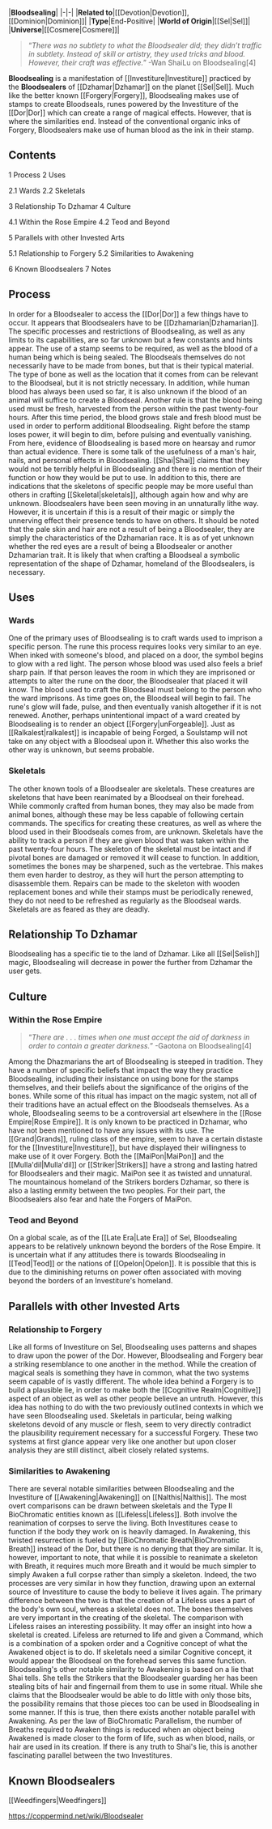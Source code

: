 |**Bloodsealing**|
|-|-|
|**Related to**|[[Devotion\|Devotion]], [[Dominion\|Dominion]]|
|**Type**|End-Positive|
|**World of Origin**|[[Sel\|Sel]]|
|**Universe**|[[Cosmere\|Cosmere]]|

>“*There was no subtlety to what the Bloodsealer did; they didn’t traffic in subtlety. Instead of skill or artistry, they used tricks and blood. However, their craft was effective.*”
\-Wan ShaiLu on Bloodsealing[4]


**Bloodsealing** is a manifestation of [[Investiture\|Investiture]] practiced by the **Bloodsealers** of [[Dzhamar\|Dzhamar]] on the planet [[Sel\|Sel]]. Much like the better known [[Forgery\|Forgery]], Bloodsealing makes use of stamps to create Bloodseals, runes powered by the Investiture of the [[Dor\|Dor]] which can create a range of magical effects. However, that is where the similarities end. Instead of the conventional organic inks of Forgery, Bloodsealers make use of human blood as the ink in their stamp.

## Contents

1 Process
2 Uses

2.1 Wards
2.2 Skeletals


3 Relationship To Dzhamar
4 Culture

4.1 Within the Rose Empire
4.2 Teod and Beyond


5 Parallels with other Invested Arts

5.1 Relationship to Forgery
5.2 Similarities to Awakening


6 Known Bloodsealers
7 Notes


## Process
In order for a Bloodsealer to access the [[Dor\|Dor]] a few things have to occur. It appears that Bloodsealers have to be [[Dzhamarian\|Dzhamarian]]. The specific processes and restrictions of Bloodsealing, as well as any limits to its capabilities, are so far unknown but a few constants and hints appear. The use of a stamp seems to be required, as well as the blood of a human being which is being sealed. The Bloodseals themselves do not necessarily have to be made from bones, but that is their typical material. The type of bone as well as the location that it comes from can be relevant to the Bloodseal, but it is not strictly necessary. In addition, while human blood has always been used so far, it is also unknown if the blood of an animal will suffice to create a Bloodseal. Another rule is that the blood being used must be fresh, harvested from the person within the past twenty-four hours. After this time period, the blood grows stale and fresh blood must be used in order to perform additional Bloodsealing. Right before the stamp loses power, it will begin to dim, before pulsing and eventually vanishing.
From here, evidence of Bloodsealing is based more on hearsay and rumor than actual evidence. There is some talk of the usefulness of a man's hair, nails, and personal effects in Bloodsealing. [[Shai\|Shai]] claims that they would not be terribly helpful in Bloodsealing and there is no mention of their function or how they would be put to use. In addition to this, there are indications that the skeletons of specific people may be more useful than others in crafting [[Skeletal\|skeletals]], although again how and why are unknown.
Bloodsealers have been seen moving in an unnaturally lithe way. However, it is uncertain if this is a result of their magic or simply the unnerving effect their presence tends to have on others. It should be noted that the pale skin and hair are not a result of being a Bloodsealer, they are simply the characteristics of the Dzhamarian race. It is as of yet unknown whether the red eyes are a result of being a Bloodsealer or another Dzhamarian trait.
It is likely that when crafting a Bloodseal a symbolic representation of the shape of Dzhamar, homeland of the Bloodsealers, is necessary.

## Uses
### Wards
One of the primary uses of Bloodsealing is to craft wards used to imprison a specific person. The rune this process requires looks very similar to an eye. When inked with someone's blood, and placed on a door, the symbol begins to glow with a red light. The person whose blood was used also feels a brief sharp pain. If that person leaves the room in which they are imprisoned or attempts to alter the rune on the door, the Bloodsealer that placed it will know. The blood used to craft the Bloodseal must belong to the person who the ward imprisons. As time goes on, the Bloodseal will begin to fail. The rune's glow will fade, pulse, and then eventually vanish altogether if it is not renewed.
Another, perhaps unintentional impact of a ward created by Bloodsealing is to render an object [[Forgery\|unForgeable]]. Just as [[Ralkalest\|ralkalest]] is incapable of being Forged, a Soulstamp will not take on any object with a Bloodseal upon it. Whether this also works the other way is unknown, but seems probable.

### Skeletals
The other known tools of a Bloodsealer are skeletals. These creatures are skeletons that have been reanimated by a Bloodseal on their forehead. While commonly crafted from human bones, they may also be made from animal bones, although these may be less capable of following certain commands. The specifics for creating these creatures, as well as where the blood used in their Bloodseals comes from, are unknown. Skeletals have the ability to track a person if they are given blood that was taken within the past twenty-four hours. The skeleton of the skeletal must be intact and if pivotal bones are damaged or removed it will cease to function. In addition, sometimes the bones may be sharpened, such as the vertebrae. This makes them even harder to destroy, as they will hurt the person attempting to disassemble them. Repairs can be made to the skeleton with wooden replacement bones and while their stamps must be periodically renewed, they do not need to be refreshed as regularly as the Bloodseal wards. Skeletals are as feared as they are deadly.

## Relationship To Dzhamar
Bloodsealing has a specific tie to the land of Dzhamar. Like all [[Sel\|Selish]] magic, Bloodsealing will decrease in power the further from Dzhamar the user gets.

## Culture
### Within the Rose Empire
>“*There are . . . times when one must accept the aid of darkness in order to contain a greater darkness.*”
\-Gaotona on Bloodsealing[4]


Among the Dhazmarians the art of Bloodsealing is steeped in tradition. They have a number of specific beliefs that impact the way they practice Bloodsealing, including their insistance on using bone for the stamps themselves, and their beliefs about the significance of the origins of the bones. While some of this ritual has impact on the magic system, not all of their traditions have an actual effect on the Bloodseals themselves.
As a whole, Bloodsealing seems to be a controversial art elsewhere in the [[Rose Empire\|Rose Empire]]. It is only known to be practiced in Dzhamar, who have not been mentioned to have any issues with its use. The [[Grand\|Grands]], ruling class of the empire, seem to have a certain distaste for the [[Investiture\|Investiture]], but have displayed their willingness to make use of it over Forgery. Both the [[MaiPon\|MaiPon]] and the [[Mulla'dil\|Mulla'dil]] or [[Striker\|Strikers]] have a strong and lasting hatred for Bloodsealers and their magic. MaiPon see it as twisted and unnatural. The mountainous homeland of the Strikers borders Dzhamar, so there is also a lasting enmity between the two peoples. For their part, the Bloodsealers also fear and hate the Forgers of MaiPon.

### Teod and Beyond
On a global scale, as of the [[Late Era\|Late Era]] of Sel, Bloodsealing appears to be relatively unknown beyond the borders of the Rose Empire. It is uncertain what if any attitudes there is towards Bloodsealing in [[Teod\|Teod]] or the nations of [[Opelon\|Opelon]]. It is possible that this is due to the diminishing returns on power often associated with moving beyond the borders of an Investiture's homeland.

## Parallels with other Invested Arts
### Relationship to Forgery
Like all forms of Investiture on Sel, Bloodsealing uses patterns and shapes to draw upon the power of the Dor. However, Bloodsealing and Forgery bear a striking resemblance to one another in the method. While the creation of magical seals is something they have in common, what the two systems seem capable of is vastly different. The whole idea behind a Forgery is to build a plausible lie, in order to make both the [[Cognitive Realm\|Cognitive]] aspect of an object as well as other people believe an untruth. However, this idea has nothing to do with the two previously outlined contexts in which we have seen Bloodsealing used. Skeletals in particular, being walking skeletons devoid of any muscle or flesh, seem to very directly contradict the plausibility requirement necessary for a successful Forgery. These two systems at first glance appear very like one another but upon closer analysis they are still distinct, albeit closely related systems.

### Similarities to Awakening
There are several notable similarities between Bloodsealing and the Investiture of [[Awakening\|Awakening]] on [[Nalthis\|Nalthis]]. The most overt comparisons can be drawn between skeletals and the Type II BioChromatic entities known as [[Lifeless\|Lifeless]]. Both involve the reanimation of corpses to serve the living. Both Investitures cease to function if the body they work on is heavily damaged. In Awakening, this twisted resurrection is fueled by [[BioChromatic Breath\|BioChromatic Breath]] instead of the Dor, but there is no denying that they are similar. It is, however, important to note, that while it is possible to reanimate a skeleton with Breath, it requires much more Breath and it would be much simpler to simply Awaken a full corpse rather than simply a skeleton. Indeed, the two processes are very similar in how they function, drawing upon an external source of Investiture to cause the body to believe it lives again. The primary difference between the two is that the creation of a Lifeless uses a part of the body's own soul, whereas a skeletal does not. The bones themselves are very important in the creating of the skeletal. The comparison with Lifeless raises an interesting possibility. It may offer an insight into how a skeletal is created. Lifeless are returned to life and given a Command, which is a combination of a spoken order and a Cognitive concept of what the Awakened object is to do. If skeletals need a similar Cognitive concept, it would appear the Bloodseal on the forehead serves this same function.
Bloodsealing's other notable similarity to Awakening is based on a lie that Shai tells. She tells the Strikers that the Bloodsealer guarding her has been stealing bits of hair and fingernail from them to use in some ritual. While she claims that the Bloodsealer would be able to do little with only those bits, the possibility remains that those pieces too can be used in Bloodsealing in some manner. If this is true, then there exists another notable parallel with Awakening. As per the law of BioChromatic Parallelism, the number of Breaths required to Awaken things is reduced when an object being Awakened is made closer to the form of life, such as when blood, nails, or hair are used in its creation. If there is any truth to Shai's lie, this is another fascinating parallel between the two Investitures.

## Known Bloodsealers
[[Weedfingers\|Weedfingers]]


https://coppermind.net/wiki/Bloodsealer